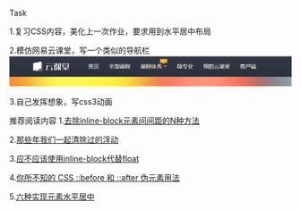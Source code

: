 Task

1.复习CSS内容，美化上一次作业，要求用到水平居中布局

2.模仿网易云课堂，写一个类似的导航栏
![img](sample.png)

3.自己发挥想象，写css3动画

推荐阅读内容
1.[去除inline-block元素间间距的N种方法](http://www.zhangxinxu.com/wordpress/2012/04/inline-block-space-remove-%E5%8E%BB%E9%99%A4%E9%97%B4%E8%B7%9D/)

2.[那些年我们一起清除过的浮动](http://www.iyunlu.com/view/css-xhtml/55.html)

3.[应不应该使用inline-block代替float](http://www.w3cplus.com/css/inline-blocks.html)

4.[你所不知的 CSS ::before 和 ::after 伪元素用法](http://blog.dimpurr.com/css-before-after/)

5.[六种实现元素水平居中](http://www.w3cplus.com/css/elements-horizontally-center-with-css.html)

